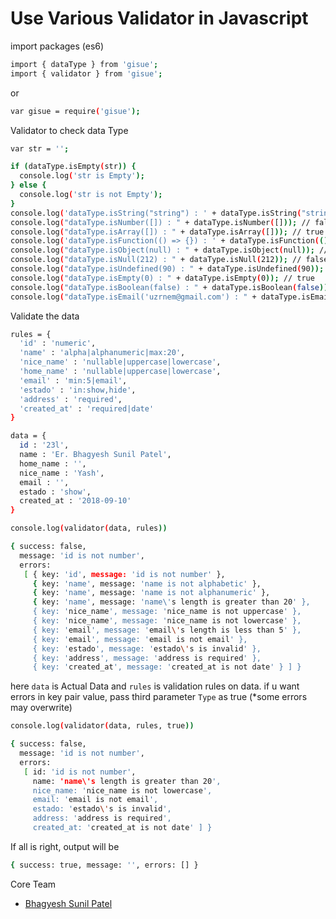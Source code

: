 # Use Various Validator in Javascript

import packages (es6)

```sh
import { dataType } from 'gisue';
import { validator } from 'gisue';
```

or

```sh
var gisue = require('gisue');
```

Validator to check data Type

```sh
var str = '';

if (dataType.isEmpty(str)) {
  console.log('str is Empty');
} else {
  console.log('str is not Empty');
}
console.log('dataType.isString("string") : ' + dataType.isString("string")); // true
console.log("dataType.isNumber([]) : " + dataType.isNumber([])); // false
console.log("dataType.isArray([]) : " + dataType.isArray([])); // true
console.log('dataType.isFunction(() => {}) : ' + dataType.isFunction(() => {})); // true
console.log("dataType.isObject(null) : " + dataType.isObject(null)); // null
console.log("dataType.isNull(212) : " + dataType.isNull(212)); // false
console.log("dataType.isUndefined(90) : " + dataType.isUndefined(90)); // false
console.log("dataType.isEmpty(0) : " + dataType.isEmpty(0)); // true
console.log("dataType.isBoolean(false) : " + dataType.isBoolean(false)); // true
console.log("dataType.isEmail('uzrnem@gmail.com') : " + dataType.isEmail('uzrnem@gmail.com')); // true
```

Validate the data

```sh
rules = {
  'id' : 'numeric',
  'name' : 'alpha|alphanumeric|max:20',
  'nice_name' : 'nullable|uppercase|lowercase',
  'home_name' : 'nullable|uppercase|lowercase',
  'email' : 'min:5|email',
  'estado' : 'in:show,hide',
  'address' : 'required',
  'created_at' : 'required|date'
}

data = {
  id : '23l',
  name : 'Er. Bhagyesh Sunil Patel',
  home_name : '',
  nice_name : 'Yash',
  email : '',
  estado : 'show',
  created_at : '2018-09-10'
}

console.log(validator(data, rules))

{ success: false,
  message: 'id is not number',
  errors:
   [ { key: 'id', message: 'id is not number' },
     { key: 'name', message: 'name is not alphabetic' },
     { key: 'name', message: 'name is not alphanumeric' },
     { key: 'name', message: 'name\'s length is greater than 20' },
     { key: 'nice_name', message: 'nice_name is not uppercase' },
     { key: 'nice_name', message: 'nice_name is not lowercase' },
     { key: 'email', message: 'email\'s length is less than 5' },
     { key: 'email', message: 'email is not email' },
     { key: 'estado', message: 'estado\'s is invalid' },
     { key: 'address', message: 'address is required' },
     { key: 'created_at', message: 'created_at is not date' } ] }
```

here `data` is Actual Data and `rules` is validation rules on data.
if u want errors in key pair value, pass third parameter `Type` as true (*some errors may overwrite)

```sh
console.log(validator(data, rules, true))

{ success: false,
  message: 'id is not number',
  errors:
   [ id: 'id is not number',
     name: 'name\'s length is greater than 20',
     nice_name: 'nice_name is not lowercase',
     email: 'email is not email',
     estado: 'estado\'s is invalid',
     address: 'address is required',
     created_at: 'created_at is not date' ] }
```

If all is right, output will be

```sh
{ success: true, message: '', errors: [] }
```

Core Team

* [Bhagyesh Sunil Patel]

[//]: # (These are reference links used in the body of this note)

   [Bhagyesh Sunil Patel]: <https://github.com/uzrnem>
